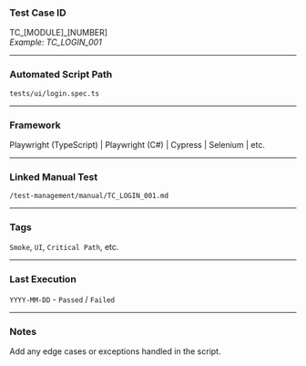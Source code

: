 ### Test Case ID
TC_[MODULE]_[NUMBER]  
*Example: TC_LOGIN_001*

---

### Automated Script Path
`tests/ui/login.spec.ts`

---

### Framework
Playwright (TypeScript) | Playwright (C#) | Cypress | Selenium | etc.

---

### Linked Manual Test
`/test-management/manual/TC_LOGIN_001.md`

---

### Tags
`Smoke`, `UI`, `Critical Path`, etc.

---

### Last Execution
`YYYY-MM-DD` - `Passed` / `Failed`

---

### Notes
Add any edge cases or exceptions handled in the script.
